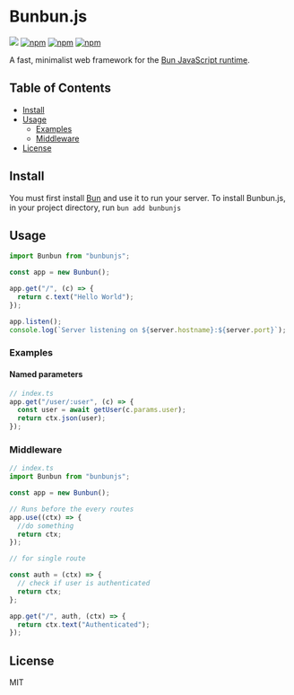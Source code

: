 # Bunbun.js

[![](https://img.shields.io/badge/readme%20style-standard-brightgreen.svg?style=flat-square)](https://github.com/RichardLitt/standard-readme)
[![npm](https://img.shields.io/npm/v/bunbunjs.svg)](https://www.npmjs.com/package/bunbunjs)
[![npm](https://img.shields.io/npm/l/bunbunjs.svg)](https://spdx.org/licenses/MIT)
[![npm](https://img.shields.io/npm/dt/bunbunjs.svg)](<[![npm](https://img.shields.io/npm/v/npm.svg)](https://www.npmjs.com/package/bunbunjs)>)

A fast, minimalist web framework for the [Bun JavaScript runtime](https://bun.sh/).

## Table of Contents

- [Install](#install)
- [Usage](#usage)
  - [Examples](#examples)
  - [Middleware](#middleware)
- [License](#license)

## Install

You must first install [Bun](https://bun.sh/) and use it to run your server.
To install Bunbun.js, in your project directory, run `bun add bunbunjs`

## Usage

```typescript
import Bunbun from "bunbunjs";

const app = new Bunbun();
```

```typescript
app.get("/", (c) => {
  return c.text("Hello World");
});

app.listen();
console.log(`Server listening on ${server.hostname}:${server.port}`);
```

### Examples

#### Named parameters

```typescript
// index.ts
app.get("/user/:user", (c) => {
  const user = await getUser(c.params.user);
  return ctx.json(user);
});
```

### Middleware

```typescript
// index.ts
import Bunbun from "bunbunjs";

const app = new Bunbun();

// Runs before the every routes
app.use((ctx) => {
  //do something
  return ctx;
});

// for single route

const auth = (ctx) => {
  // check if user is authenticated
  return ctx;
};

app.get("/", auth, (ctx) => {
  return ctx.text("Authenticated");
});
```

## License

MIT
